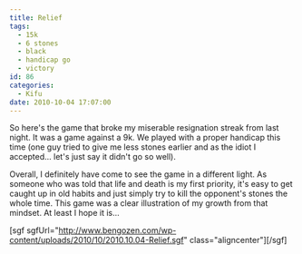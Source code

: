 ```yaml
---
title: Relief
tags:
  - 15k
  - 6 stones
  - black
  - handicap go
  - victory
id: 86
categories:
  - Kifu
date: 2010-10-04 17:07:00
---
```


So here's the game that broke my miserable resignation streak from last night. It was a game against a 9k. We played with a proper handicap this time (one guy tried to give me less stones earlier and as the idiot I accepted... let's just say it didn't go so well).

Overall, I definitely have come to see the game in a different light. As someone who was told that life and death is my first priority, it's easy to get caught up in old habits and just simply try to kill the opponent's stones the whole time. This game was a clear illustration of my growth from that mindset. At least I hope it is...

<!--more-->

[sgf sgfUrl="http://www.bengozen.com/wp-content/uploads/2010/10/2010.10.04-Relief.sgf" class="aligncenter"][/sgf]